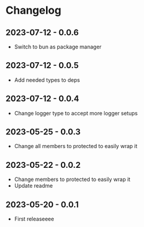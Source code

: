 # Changelog

## 2023-07-12 - 0.0.6

-   Switch to bun as package manager

## 2023-07-12 - 0.0.5

-   Add needed types to deps

## 2023-07-12 - 0.0.4

-   Change logger type to accept more logger setups

## 2023-05-25 - 0.0.3

-   Change all members to protected to easily wrap it

## 2023-05-22 - 0.0.2

-   Change members to protected to easily wrap it
-   Update readme

## 2023-05-20 - 0.0.1

-   First releaseeee
